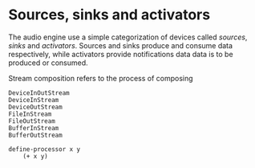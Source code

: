 

Sources, sinks and activators
========

The audio engine use a simple categorization of devices called *sources*, *sinks* and *activators*. Sources and sinks produce and consume data respectively, while activators provide notifications data data is to be produced or consumed.

Stream composition refers to the process of composing 




    DeviceInOutStream
    DeviceInStream
    DeviceOutStream
    FileInStream
    FileOutStream
    BufferInStream
    BufferOutStream

    define-processor x y
        (+ x y)
        
